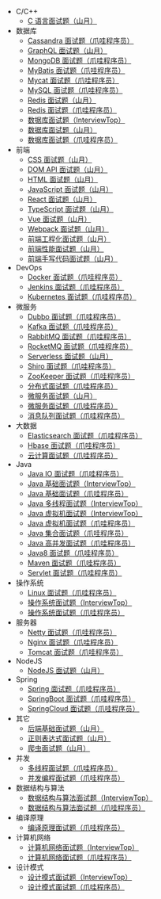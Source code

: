+   C/C++
    +   [C 语言面试题（山月）](docs/C-%E8%AF%AD%E8%A8%80%E9%9D%A2%E8%AF%95%E9%A2%98%EF%BC%88%E5%B1%B1%E6%9C%88%EF%BC%89.md)
+   数据库
    +   [Cassandra 面试题（爪哇程序员）](docs/Cassandra-%E9%9D%A2%E8%AF%95%E9%A2%98%EF%BC%88%E7%88%AA%E5%93%87%E7%A8%8B%E5%BA%8F%E5%91%98%EF%BC%89.md)
    +   [GraphQL 面试题（山月）](docs/GraphQL-%E9%9D%A2%E8%AF%95%E9%A2%98%EF%BC%88%E5%B1%B1%E6%9C%88%EF%BC%89.md)
    +   [MongoDB 面试题（爪哇程序员）](docs/MongoDB-%E9%9D%A2%E8%AF%95%E9%A2%98%EF%BC%88%E7%88%AA%E5%93%87%E7%A8%8B%E5%BA%8F%E5%91%98%EF%BC%89.md)
    +   [MyBatis 面试题（爪哇程序员）](docs/MyBatis-%E9%9D%A2%E8%AF%95%E9%A2%98%EF%BC%88%E7%88%AA%E5%93%87%E7%A8%8B%E5%BA%8F%E5%91%98%EF%BC%89.md)
    +   [Mycat 面试题（爪哇程序员）](docs/Mycat-%E9%9D%A2%E8%AF%95%E9%A2%98%EF%BC%88%E7%88%AA%E5%93%87%E7%A8%8B%E5%BA%8F%E5%91%98%EF%BC%89.md)
    +   [MySQL 面试题（爪哇程序员）](docs/MySQL-%E9%9D%A2%E8%AF%95%E9%A2%98%EF%BC%88%E7%88%AA%E5%93%87%E7%A8%8B%E5%BA%8F%E5%91%98%EF%BC%89.md)
    +   [Redis 面试题（山月）](docs/Redis-%E9%9D%A2%E8%AF%95%E9%A2%98%EF%BC%88%E5%B1%B1%E6%9C%88%EF%BC%89.md)
    +   [Redis 面试题（爪哇程序员）](docs/Redis-%E9%9D%A2%E8%AF%95%E9%A2%98%EF%BC%88%E7%88%AA%E5%93%87%E7%A8%8B%E5%BA%8F%E5%91%98%EF%BC%89.md)
    +   [数据库面试题（InterviewTop）](docs/%E6%95%B0%E6%8D%AE%E5%BA%93%E9%9D%A2%E8%AF%95%E9%A2%98%EF%BC%88InterviewTop%EF%BC%89.md)
    +   [数据库面试题（山月）](docs/%E6%95%B0%E6%8D%AE%E5%BA%93%E9%9D%A2%E8%AF%95%E9%A2%98%EF%BC%88%E5%B1%B1%E6%9C%88%EF%BC%89.md)
    +   [数据库面试题（爪哇程序员）](docs/%E6%95%B0%E6%8D%AE%E5%BA%93%E9%9D%A2%E8%AF%95%E9%A2%98%EF%BC%88%E7%88%AA%E5%93%87%E7%A8%8B%E5%BA%8F%E5%91%98%EF%BC%89.md)
+   前端
    +   [CSS 面试题（山月）](docs/CSS-%E9%9D%A2%E8%AF%95%E9%A2%98%EF%BC%88%E5%B1%B1%E6%9C%88%EF%BC%89.md)
    +   [DOM API 面试题（山月）](docs/DOM-API-%E9%9D%A2%E8%AF%95%E9%A2%98%EF%BC%88%E5%B1%B1%E6%9C%88%EF%BC%89.md)
    +   [HTML 面试题（山月）](docs/HTML-%E9%9D%A2%E8%AF%95%E9%A2%98%EF%BC%88%E5%B1%B1%E6%9C%88%EF%BC%89.md)
    +   [JavaScript 面试题（山月）](docs/JavaScript-%E9%9D%A2%E8%AF%95%E9%A2%98%EF%BC%88%E5%B1%B1%E6%9C%88%EF%BC%89.md)
    +   [React 面试题（山月）](docs/React-%E9%9D%A2%E8%AF%95%E9%A2%98%EF%BC%88%E5%B1%B1%E6%9C%88%EF%BC%89.md)
    +   [TypeScript 面试题（山月）](docs/TypeScript-%E9%9D%A2%E8%AF%95%E9%A2%98%EF%BC%88%E5%B1%B1%E6%9C%88%EF%BC%89.md)
    +   [Vue 面试题（山月）](docs/Vue-%E9%9D%A2%E8%AF%95%E9%A2%98%EF%BC%88%E5%B1%B1%E6%9C%88%EF%BC%89.md)
    +   [Webpack 面试题（山月）](docs/Webpack-%E9%9D%A2%E8%AF%95%E9%A2%98%EF%BC%88%E5%B1%B1%E6%9C%88%EF%BC%89.md)
    +   [前端工程化面试题（山月）](docs/%E5%89%8D%E7%AB%AF%E5%B7%A5%E7%A8%8B%E5%8C%96%E9%9D%A2%E8%AF%95%E9%A2%98%EF%BC%88%E5%B1%B1%E6%9C%88%EF%BC%89.md)
    +   [前端性能面试题（山月）](docs/%E5%89%8D%E7%AB%AF%E6%80%A7%E8%83%BD%E9%9D%A2%E8%AF%95%E9%A2%98%EF%BC%88%E5%B1%B1%E6%9C%88%EF%BC%89.md)
    +   [前端手写代码面试题（山月）](docs/%E5%89%8D%E7%AB%AF%E6%89%8B%E5%86%99%E4%BB%A3%E7%A0%81%E9%9D%A2%E8%AF%95%E9%A2%98%EF%BC%88%E5%B1%B1%E6%9C%88%EF%BC%89.md)
+   DevOps
    +   [Docker 面试题（爪哇程序员）](docs/Docker-%E9%9D%A2%E8%AF%95%E9%A2%98%EF%BC%88%E7%88%AA%E5%93%87%E7%A8%8B%E5%BA%8F%E5%91%98%EF%BC%89.md)
    +   [Jenkins 面试题（爪哇程序员）](docs/Jenkins-%E9%9D%A2%E8%AF%95%E9%A2%98%EF%BC%88%E7%88%AA%E5%93%87%E7%A8%8B%E5%BA%8F%E5%91%98%EF%BC%89.md)
    +   [Kubernetes 面试题（爪哇程序员）](docs/Kubernetes-%E9%9D%A2%E8%AF%95%E9%A2%98%EF%BC%88%E7%88%AA%E5%93%87%E7%A8%8B%E5%BA%8F%E5%91%98%EF%BC%89.md)
+   微服务
    +   [Dubbo 面试题（爪哇程序员）](docs/Dubbo-%E9%9D%A2%E8%AF%95%E9%A2%98%EF%BC%88%E7%88%AA%E5%93%87%E7%A8%8B%E5%BA%8F%E5%91%98%EF%BC%89.md)
    +   [Kafka 面试题（爪哇程序员）](docs/Kafka-%E9%9D%A2%E8%AF%95%E9%A2%98%EF%BC%88%E7%88%AA%E5%93%87%E7%A8%8B%E5%BA%8F%E5%91%98%EF%BC%89.md)
    +   [RabbitMQ 面试题（爪哇程序员）](docs/RabbitMQ-%E9%9D%A2%E8%AF%95%E9%A2%98%EF%BC%88%E7%88%AA%E5%93%87%E7%A8%8B%E5%BA%8F%E5%91%98%EF%BC%89.md)
    +   [RocketMQ 面试题（爪哇程序员）](docs/RocketMQ-%E9%9D%A2%E8%AF%95%E9%A2%98%EF%BC%88%E7%88%AA%E5%93%87%E7%A8%8B%E5%BA%8F%E5%91%98%EF%BC%89.md)
    +   [Serverless 面试题（山月）](docs/Serverless-%E9%9D%A2%E8%AF%95%E9%A2%98%EF%BC%88%E5%B1%B1%E6%9C%88%EF%BC%89.md)
    +   [Shiro 面试题（爪哇程序员）](docs/Shiro-%E9%9D%A2%E8%AF%95%E9%A2%98%EF%BC%88%E7%88%AA%E5%93%87%E7%A8%8B%E5%BA%8F%E5%91%98%EF%BC%89.md)
    +   [ZooKeeper 面试题（爪哇程序员）](docs/ZooKeeper-%E9%9D%A2%E8%AF%95%E9%A2%98%EF%BC%88%E7%88%AA%E5%93%87%E7%A8%8B%E5%BA%8F%E5%91%98%EF%BC%89.md)
    +   [分布式面试题（爪哇程序员）](docs/%E5%88%86%E5%B8%83%E5%BC%8F%E9%9D%A2%E8%AF%95%E9%A2%98%EF%BC%88%E7%88%AA%E5%93%87%E7%A8%8B%E5%BA%8F%E5%91%98%EF%BC%89.md)
    +   [微服务面试题（山月）](docs/%E5%BE%AE%E6%9C%8D%E5%8A%A1%E9%9D%A2%E8%AF%95%E9%A2%98%EF%BC%88%E5%B1%B1%E6%9C%88%EF%BC%89.md)
    +   [微服务面试题（爪哇程序员）](docs/%E5%BE%AE%E6%9C%8D%E5%8A%A1%E9%9D%A2%E8%AF%95%E9%A2%98%EF%BC%88%E7%88%AA%E5%93%87%E7%A8%8B%E5%BA%8F%E5%91%98%EF%BC%89.md)
    +   [消息队列面试题（爪哇程序员）](docs/%E6%B6%88%E6%81%AF%E9%98%9F%E5%88%97%E9%9D%A2%E8%AF%95%E9%A2%98%EF%BC%88%E7%88%AA%E5%93%87%E7%A8%8B%E5%BA%8F%E5%91%98%EF%BC%89.md)
+   大数据
    +   [Elasticsearch 面试题（爪哇程序员）](docs/Elasticsearch-%E9%9D%A2%E8%AF%95%E9%A2%98%EF%BC%88%E7%88%AA%E5%93%87%E7%A8%8B%E5%BA%8F%E5%91%98%EF%BC%89.md)
    +   [Hbase 面试题（爪哇程序员）](docs/Hbase-%E9%9D%A2%E8%AF%95%E9%A2%98%EF%BC%88%E7%88%AA%E5%93%87%E7%A8%8B%E5%BA%8F%E5%91%98%EF%BC%89.md)
    +   [云计算面试题（爪哇程序员）](docs/%E4%BA%91%E8%AE%A1%E7%AE%97%E9%9D%A2%E8%AF%95%E9%A2%98%EF%BC%88%E7%88%AA%E5%93%87%E7%A8%8B%E5%BA%8F%E5%91%98%EF%BC%89.md)
+   Java
    +   [Java IO 面试题（爪哇程序员）](docs/Java-IO-%E9%9D%A2%E8%AF%95%E9%A2%98%EF%BC%88%E7%88%AA%E5%93%87%E7%A8%8B%E5%BA%8F%E5%91%98%EF%BC%89.md)
    +   [Java 基础面试题（InterviewTop）](docs/Java-%E5%9F%BA%E7%A1%80%E9%9D%A2%E8%AF%95%E9%A2%98%EF%BC%88InterviewTop%EF%BC%89.md)
    +   [Java 基础面试题（爪哇程序员）](docs/Java-%E5%9F%BA%E7%A1%80%E9%9D%A2%E8%AF%95%E9%A2%98%EF%BC%88%E7%88%AA%E5%93%87%E7%A8%8B%E5%BA%8F%E5%91%98%EF%BC%89.md)
    +   [Java 多线程面试题（InterviewTop）](docs/Java-%E5%A4%9A%E7%BA%BF%E7%A8%8B%E9%9D%A2%E8%AF%95%E9%A2%98%EF%BC%88InterviewTop%EF%BC%89.md)
    +   [Java 虚拟机面试题（InterviewTop）](docs/Java-%E8%99%9A%E6%8B%9F%E6%9C%BA%E9%9D%A2%E8%AF%95%E9%A2%98%EF%BC%88InterviewTop%EF%BC%89.md)
    +   [Java 虚拟机面试题（爪哇程序员）](docs/Java-%E8%99%9A%E6%8B%9F%E6%9C%BA%E9%9D%A2%E8%AF%95%E9%A2%98%EF%BC%88%E7%88%AA%E5%93%87%E7%A8%8B%E5%BA%8F%E5%91%98%EF%BC%89.md)
    +   [Java 集合面试题（爪哇程序员）](docs/Java-%E9%9B%86%E5%90%88%E9%9D%A2%E8%AF%95%E9%A2%98%EF%BC%88%E7%88%AA%E5%93%87%E7%A8%8B%E5%BA%8F%E5%91%98%EF%BC%89.md)
    +   [Java 高并发面试题（爪哇程序员）](docs/Java-%E9%AB%98%E5%B9%B6%E5%8F%91%E9%9D%A2%E8%AF%95%E9%A2%98%EF%BC%88%E7%88%AA%E5%93%87%E7%A8%8B%E5%BA%8F%E5%91%98%EF%BC%89.md)
    +   [Java8 面试题（爪哇程序员）](docs/Java8-%E9%9D%A2%E8%AF%95%E9%A2%98%EF%BC%88%E7%88%AA%E5%93%87%E7%A8%8B%E5%BA%8F%E5%91%98%EF%BC%89.md)
    +   [Maven 面试题（爪哇程序员）](docs/Maven-%E9%9D%A2%E8%AF%95%E9%A2%98%EF%BC%88%E7%88%AA%E5%93%87%E7%A8%8B%E5%BA%8F%E5%91%98%EF%BC%89.md)
    +   [Servlet 面试题（爪哇程序员）](docs/Servlet-%E9%9D%A2%E8%AF%95%E9%A2%98%EF%BC%88%E7%88%AA%E5%93%87%E7%A8%8B%E5%BA%8F%E5%91%98%EF%BC%89.md)
+   操作系统
    +   [Linux 面试题（爪哇程序员）](docs/Linux-%E9%9D%A2%E8%AF%95%E9%A2%98%EF%BC%88%E7%88%AA%E5%93%87%E7%A8%8B%E5%BA%8F%E5%91%98%EF%BC%89.md)
    +   [操作系统面试题（InterviewTop）](docs/%E6%93%8D%E4%BD%9C%E7%B3%BB%E7%BB%9F%E9%9D%A2%E8%AF%95%E9%A2%98%EF%BC%88InterviewTop%EF%BC%89.md)
    +   [操作系统面试题（爪哇程序员）](docs/%E6%93%8D%E4%BD%9C%E7%B3%BB%E7%BB%9F%E9%9D%A2%E8%AF%95%E9%A2%98%EF%BC%88%E7%88%AA%E5%93%87%E7%A8%8B%E5%BA%8F%E5%91%98%EF%BC%89.md)
+   服务器
    +   [Netty 面试题（爪哇程序员）](docs/Netty-%E9%9D%A2%E8%AF%95%E9%A2%98%EF%BC%88%E7%88%AA%E5%93%87%E7%A8%8B%E5%BA%8F%E5%91%98%EF%BC%89.md)
    +   [Nginx 面试题（爪哇程序员）](docs/Nginx-%E9%9D%A2%E8%AF%95%E9%A2%98%EF%BC%88%E7%88%AA%E5%93%87%E7%A8%8B%E5%BA%8F%E5%91%98%EF%BC%89.md)
    +   [Tomcat 面试题（爪哇程序员）](docs/Tomcat-%E9%9D%A2%E8%AF%95%E9%A2%98%EF%BC%88%E7%88%AA%E5%93%87%E7%A8%8B%E5%BA%8F%E5%91%98%EF%BC%89.md)
+   NodeJS
    +   [NodeJS 面试题（山月）](docs/NodeJS-%E9%9D%A2%E8%AF%95%E9%A2%98%EF%BC%88%E5%B1%B1%E6%9C%88%EF%BC%89.md)
+   Spring
    +   [Spring 面试题（爪哇程序员）](docs/Spring-%E9%9D%A2%E8%AF%95%E9%A2%98%EF%BC%88%E7%88%AA%E5%93%87%E7%A8%8B%E5%BA%8F%E5%91%98%EF%BC%89.md)
    +   [SpringBoot 面试题（爪哇程序员）](docs/SpringBoot-%E9%9D%A2%E8%AF%95%E9%A2%98%EF%BC%88%E7%88%AA%E5%93%87%E7%A8%8B%E5%BA%8F%E5%91%98%EF%BC%89.md)
    +   [SpringCloud 面试题（爪哇程序员）](docs/SpringCloud-%E9%9D%A2%E8%AF%95%E9%A2%98%EF%BC%88%E7%88%AA%E5%93%87%E7%A8%8B%E5%BA%8F%E5%91%98%EF%BC%89.md)
+   其它
    +   [后端基础面试题（山月）](docs/%E5%90%8E%E7%AB%AF%E5%9F%BA%E7%A1%80%E9%9D%A2%E8%AF%95%E9%A2%98%EF%BC%88%E5%B1%B1%E6%9C%88%EF%BC%89.md)
    +   [正则表达式面试题（山月）](docs/%E6%AD%A3%E5%88%99%E8%A1%A8%E8%BE%BE%E5%BC%8F%E9%9D%A2%E8%AF%95%E9%A2%98%EF%BC%88%E5%B1%B1%E6%9C%88%EF%BC%89.md)
    +   [爬虫面试题（山月）](docs/%E7%88%AC%E8%99%AB%E9%9D%A2%E8%AF%95%E9%A2%98%EF%BC%88%E5%B1%B1%E6%9C%88%EF%BC%89.md)
+   并发
    +   [多线程面试题（爪哇程序员）](docs/%E5%A4%9A%E7%BA%BF%E7%A8%8B%E9%9D%A2%E8%AF%95%E9%A2%98%EF%BC%88%E7%88%AA%E5%93%87%E7%A8%8B%E5%BA%8F%E5%91%98%EF%BC%89.md)
    +   [并发编程面试题（爪哇程序员）](docs/%E5%B9%B6%E5%8F%91%E7%BC%96%E7%A8%8B%E9%9D%A2%E8%AF%95%E9%A2%98%EF%BC%88%E7%88%AA%E5%93%87%E7%A8%8B%E5%BA%8F%E5%91%98%EF%BC%89.md)
+   数据结构与算法
    +   [数据结构与算法面试题（InterviewTop）](docs/%E6%95%B0%E6%8D%AE%E7%BB%93%E6%9E%84%E4%B8%8E%E7%AE%97%E6%B3%95%E9%9D%A2%E8%AF%95%E9%A2%98%EF%BC%88InterviewTop%EF%BC%89.md)
    +   [数据结构与算法面试题（爪哇程序员）](docs/%E6%95%B0%E6%8D%AE%E7%BB%93%E6%9E%84%E4%B8%8E%E7%AE%97%E6%B3%95%E9%9D%A2%E8%AF%95%E9%A2%98%EF%BC%88%E7%88%AA%E5%93%87%E7%A8%8B%E5%BA%8F%E5%91%98%EF%BC%89.md)
+   编译原理
    +   [编译原理面试题（爪哇程序员）](docs/%E7%BC%96%E8%AF%91%E5%8E%9F%E7%90%86%E9%9D%A2%E8%AF%95%E9%A2%98%EF%BC%88%E7%88%AA%E5%93%87%E7%A8%8B%E5%BA%8F%E5%91%98%EF%BC%89.md)
+   计算机网络
    +   [计算机网络面试题（InterviewTop）](docs/%E8%AE%A1%E7%AE%97%E6%9C%BA%E7%BD%91%E7%BB%9C%E9%9D%A2%E8%AF%95%E9%A2%98%EF%BC%88InterviewTop%EF%BC%89.md)
    +   [计算机网络面试题（爪哇程序员）](docs/%E8%AE%A1%E7%AE%97%E6%9C%BA%E7%BD%91%E7%BB%9C%E9%9D%A2%E8%AF%95%E9%A2%98%EF%BC%88%E7%88%AA%E5%93%87%E7%A8%8B%E5%BA%8F%E5%91%98%EF%BC%89.md)
+   设计模式
    +   [设计模式面试题（InterviewTop）](docs/%E8%AE%BE%E8%AE%A1%E6%A8%A1%E5%BC%8F%E9%9D%A2%E8%AF%95%E9%A2%98%EF%BC%88InterviewTop%EF%BC%89.md)
    +   [设计模式面试题（爪哇程序员）](docs/%E8%AE%BE%E8%AE%A1%E6%A8%A1%E5%BC%8F%E9%9D%A2%E8%AF%95%E9%A2%98%EF%BC%88%E7%88%AA%E5%93%87%E7%A8%8B%E5%BA%8F%E5%91%98%EF%BC%89.md)
